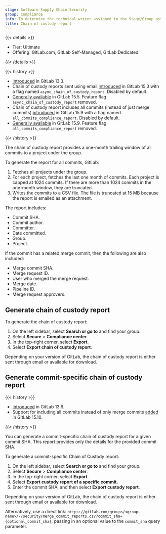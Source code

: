 ```yaml
---
stage: Software Supply Chain Security
group: Compliance
info: To determine the technical writer assigned to the Stage/Group associated with this page, see https://handbook.gitlab.com/handbook/product/ux/technical-writing/#assignments
title: Chain of custody report
---
```


{{< details >}}

- Tier: Ultimate
- Offering: GitLab.com, GitLab Self-Managed, GitLab Dedicated

{{< /details >}}

{{< history >}}

- [Introduced](https://gitlab.com/gitlab-org/gitlab/-/issues/213364) in GitLab 13.3.
- Chain of custody reports sent using email [introduced](https://gitlab.com/gitlab-org/gitlab/-/issues/342594) in GitLab 15.3 with a flag named `async_chain_of_custody_report`. Disabled by default.
- [Generally available](https://gitlab.com/gitlab-org/gitlab/-/issues/370100) in GitLab 15.5. Feature flag `async_chain_of_custody_report` removed.
- Chain of custody report includes all commits (instead of just merge commits) [introduced](https://gitlab.com/gitlab-org/gitlab/-/issues/267601) in GitLab 15.9 with a flag named `all_commits_compliance_report`. Disabled by default.
- [Generally available](https://gitlab.com/gitlab-org/gitlab/-/merge_requests/112092) in GitLab 15.9. Feature flag `all_commits_compliance_report` removed.

{{< /history >}}

The chain of custody report provides a one-month trailing window of all commits to a project under the group.

To generate the report for all commits, GitLab:

1. Fetches all projects under the group.
1. For each project, fetches the last one month of commits. Each project is capped at 1024 commits. If there are more than
   1024 commits in the one-month window, they are truncated.
1. Writes the commits to a CSV file. The file is truncated at 15 MB because the report is emailed as an attachment.

The report includes:

- Commit SHA.
- Commit author.
- Committer.
- Date committed.
- Group.
- Project.

If the commit has a related merge commit, then the following are also included:

- Merge commit SHA.
- Merge request ID.
- User who merged the merge request.
- Merge date.
- Pipeline ID.
- Merge request approvers.

## Generate chain of custody report

To generate the chain of custody report:

1. On the left sidebar, select **Search or go to** and find your group.
1. Select **Secure** > **Compliance center**.
1. In the top-right corner, select **Export**.
1. Select **Export chain of custody report**.

Depending on your version of GitLab, the chain of custody report is either sent through email or available for download.

## Generate commit-specific chain of custody report

{{< history >}}

- [Introduced](https://gitlab.com/gitlab-org/gitlab/-/issues/267629) in GitLab 13.6.
- Support for including all commits instead of only merge commits [added](https://gitlab.com/gitlab-org/gitlab/-/issues/393446) in GitLab 15.10.

{{< /history >}}

You can generate a commit-specific chain of custody report for a given commit SHA. This report provides only the
details for the provided commit SHA.

To generate a commit-specific Chain of Custody report:

1. On the left sidebar, select **Search or go to** and find your group.
1. Select **Secure** > **Compliance center**.
1. In the top-right corner, select **Export**.
1. Select **Export custody report of a specific commit**.
1. Enter the commit SHA, and then select **Export custody report**.

Depending on your version of GitLab, the chain of custody report is either sent through email or available for download.

Alternatively, use a direct link: `https://gitlab.com/groups/<group-name>/-/security/merge_commit_reports.csv?commit_sha={optional_commit_sha}`,
passing in an optional value to the `commit_sha` query parameter.
